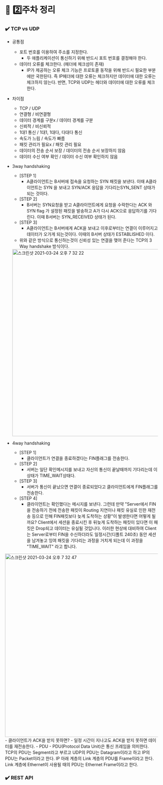 # :book: :two:주차 정리

### ✔️ TCP vs UDP
- 공통점
  - 포트 번호를 이용하여 주소를 지정한다.
    - 두 애플리케이션이 통신하기 위해 반드시 포트 번호를 결정해야 한다.
  - 데이터 오류를 체크한다. (헤더에 체크섬이 존재)
    - IP가 제공하는 오류 체크 기능은 프로토콜 동작을 위해 반드시 필요한 부분에만 국한된다. 즉 IP헤더에 대한 오류는 체크하지만 데이터에 대한 오류는 체크하지 않는다. 반면, TCP와 UDP는 헤더와 데이터에 대한 오류를 체크한다. 
- 차이점
  - TCP / UDP
  - 연결형 / 비연결형
  - 데이터 경계를 구분x / 데이터 경계를 구분
  - 신뢰적 / 비신뢰적
  - 1대1 통신 / 1대1, 1대다, 다대다 통신
  - 속도가 느림 /  속도가 빠름
  - 패킷 관리가 필요x / 패킷 관리 필요
  - 데이터의 전송 순서 보장 / 데이터의 전송 순서 보장하지 않음
  - 데이터 수신 여부 확인 / 데이터 수신 여부 확인하지 않음

- 3way handshaking
  - [STEP 1]
    - A클라이언트는 B서버에 접속을 요청하는 SYN 패킷을 보낸다. 이때 A클라이언트는 SYN 을 보내고 SYN/ACK 응답을 기다리는SYN_SENT 상태가 되는 것이다.
  - [STEP 2] 
    - B서버는 SYN요청을 받고 A클라이언트에게 요청을 수락한다는 ACK 와 SYN flag 가 설정된 패킷을 발송하고 A가 다시 ACK으로 응답하기를 기다린다. 이때 B서버는 SYN_RECEIVED 상태가 된다.
  - [STEP 3]
    - A클라이언트는 B서버에게 ACK을 보내고 이후로부터는 연결이 이루어지고 데이터가 오가게 되는것이다. 이때의 B서버 상태가 ESTABLISHED 이다. 
  - 위와 같은 방식으로 통신하는것이 신뢰성 있는 연결을 맺어 준다는 TCP의 3 Way handshake 방식이다.
  <img width="617" alt="스크린샷 2021-03-24 오후 7 32 22" src="https://user-images.githubusercontent.com/47052106/112296085-e56e4b00-8cd7-11eb-9c63-61be99e140e0.png">
- 4way handshaking
  - [STEP 1]
    - 클라이언트가 연결을 종료하겠다는 FIN플래그를 전송한다.
  - [STEP 2] 
    - 서버는 일단 확인메시지를 보내고 자신의 통신이 끝날때까지 기다리는데 이 상태가 TIME_WAIT상태다.
  - [STEP 3]
    - 서버가 통신이 끝났으면 연결이 종료되었다고 클라이언트에게 FIN플래그를 전송한다.
  - [STEP 4]
    - 클라이언트는 확인했다는 메시지를 보낸다. 그런데 만약 "Server에서 FIN을 전송하기 전에 전송한 패킷이 Routing 지연이나 패킷 유실로 인한 재전송 등으로 인해 FIN패킷보다 늦게 도착하는 상황"이 발생한다면 어떻게 될까요? 
Client에서 세션을 종료시킨 후 뒤늦게 도착하는 패킷이 있다면 이 패킷은 Drop되고 데이터는 유실될 것입니다. 이러한 현상에 대비하여 Client는 Server로부터 FIN을 수신하더라도 일정시간(디폴트 240초) 동안 세션을 남겨놓고 잉여 패킷을 기다리는 과정을 거치게 되는데 이 과정을 "TIME_WAIT" 라고 합니다.
<img width="605" alt="스크린샷 2021-03-24 오후 7 32 47" src="https://user-images.githubusercontent.com/47052106/112296068-e1422d80-8cd7-11eb-8a27-0fcde8cb35eb.png">
- 클라이언트가 ACK을 받지 못하면?
  - 일정 시간이 지나고도 ACK을 받지 못하면 데이터를 재전송한다.
- PDU
  - PDU(Protocol Data Unit)은 통신 프레임을 의미한다. TCP의 PDU는 Segment라고 부르고 UDP의 PDU는 Datagram이라고 하고 IP의 PDU는 Packet이라고 한다. IP 아래 계층의 Link 계층의 PDU를 Frame이라고 한다. Link 계층에 Ethernet이 사용될 때의 PDU는 Ethernet Frame이라고 한다.

### ✔️ REST API
